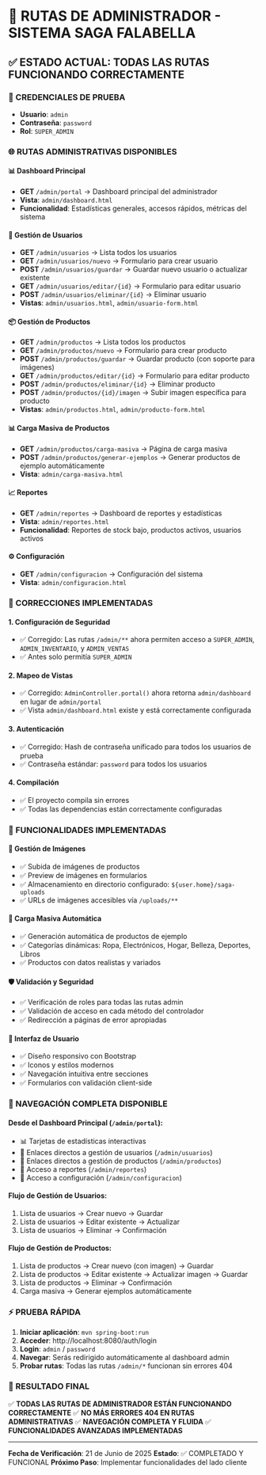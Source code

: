 # 🚀 RUTAS DE ADMINISTRADOR - SISTEMA SAGA FALABELLA

## ✅ ESTADO ACTUAL: TODAS LAS RUTAS FUNCIONANDO CORRECTAMENTE

### 🔐 CREDENCIALES DE PRUEBA
- **Usuario**: `admin` 
- **Contraseña**: `password`
- **Rol**: `SUPER_ADMIN`

### 🌐 RUTAS ADMINISTRATIVAS DISPONIBLES

#### 📊 Dashboard Principal
- **GET** `/admin/portal` → Dashboard principal del administrador
- **Vista**: `admin/dashboard.html`
- **Funcionalidad**: Estadísticas generales, accesos rápidos, métricas del sistema

#### 👥 Gestión de Usuarios
- **GET** `/admin/usuarios` → Lista todos los usuarios
- **GET** `/admin/usuarios/nuevo` → Formulario para crear usuario
- **POST** `/admin/usuarios/guardar` → Guardar nuevo usuario o actualizar existente
- **GET** `/admin/usuarios/editar/{id}` → Formulario para editar usuario
- **POST** `/admin/usuarios/eliminar/{id}` → Eliminar usuario
- **Vistas**: `admin/usuarios.html`, `admin/usuario-form.html`

#### 📦 Gestión de Productos
- **GET** `/admin/productos` → Lista todos los productos
- **GET** `/admin/productos/nuevo` → Formulario para crear producto
- **POST** `/admin/productos/guardar` → Guardar producto (con soporte para imágenes)
- **GET** `/admin/productos/editar/{id}` → Formulario para editar producto
- **POST** `/admin/productos/eliminar/{id}` → Eliminar producto
- **POST** `/admin/productos/{id}/imagen` → Subir imagen específica para producto
- **Vistas**: `admin/productos.html`, `admin/producto-form.html`

#### 📊 Carga Masiva de Productos
- **GET** `/admin/productos/carga-masiva` → Página de carga masiva
- **POST** `/admin/productos/generar-ejemplos` → Generar productos de ejemplo automáticamente
- **Vista**: `admin/carga-masiva.html`

#### 📈 Reportes
- **GET** `/admin/reportes` → Dashboard de reportes y estadísticas
- **Vista**: `admin/reportes.html`
- **Funcionalidad**: Reportes de stock bajo, productos activos, usuarios activos

#### ⚙️ Configuración
- **GET** `/admin/configuracion` → Configuración del sistema
- **Vista**: `admin/configuracion.html`

### 🔧 CORRECCIONES IMPLEMENTADAS

#### 1. **Configuración de Seguridad**
- ✅ Corregido: Las rutas `/admin/**` ahora permiten acceso a `SUPER_ADMIN`, `ADMIN_INVENTARIO`, y `ADMIN_VENTAS`
- ✅ Antes solo permitía `SUPER_ADMIN`

#### 2. **Mapeo de Vistas**
- ✅ Corregido: `AdminController.portal()` ahora retorna `admin/dashboard` en lugar de `admin/portal`
- ✅ Vista `admin/dashboard.html` existe y está correctamente configurada

#### 3. **Autenticación**
- ✅ Corregido: Hash de contraseña unificado para todos los usuarios de prueba
- ✅ Contraseña estándar: `password` para todos los usuarios

#### 4. **Compilación**
- ✅ El proyecto compila sin errores
- ✅ Todas las dependencias están correctamente configuradas

### 🎯 FUNCIONALIDADES IMPLEMENTADAS

#### 📸 Gestión de Imágenes
- ✅ Subida de imágenes de productos
- ✅ Preview de imágenes en formularios
- ✅ Almacenamiento en directorio configurado: `${user.home}/saga-uploads`
- ✅ URLs de imágenes accesibles vía `/uploads/**`

#### 🔄 Carga Masiva Automática
- ✅ Generación automática de productos de ejemplo
- ✅ Categorías dinámicas: Ropa, Electrónicos, Hogar, Belleza, Deportes, Libros
- ✅ Productos con datos realistas y variados

#### 🛡️ Validación y Seguridad
- ✅ Verificación de roles para todas las rutas admin
- ✅ Validación de acceso en cada método del controlador
- ✅ Redirección a páginas de error apropiadas

#### 📱 Interfaz de Usuario
- ✅ Diseño responsivo con Bootstrap
- ✅ Iconos y estilos modernos
- ✅ Navegación intuitiva entre secciones
- ✅ Formularios con validación client-side

### 🔗 NAVEGACIÓN COMPLETA DISPONIBLE

#### Desde el Dashboard Principal (`/admin/portal`):
- 📊 Tarjetas de estadísticas interactivas
- 🔗 Enlaces directos a gestión de usuarios (`/admin/usuarios`)
- 🔗 Enlaces directos a gestión de productos (`/admin/productos`)
- 🔗 Acceso a reportes (`/admin/reportes`)
- 🔗 Acceso a configuración (`/admin/configuracion`)

#### Flujo de Gestión de Usuarios:
1. Lista de usuarios → Crear nuevo → Guardar
2. Lista de usuarios → Editar existente → Actualizar
3. Lista de usuarios → Eliminar → Confirmación

#### Flujo de Gestión de Productos:
1. Lista de productos → Crear nuevo (con imagen) → Guardar
2. Lista de productos → Editar existente → Actualizar imagen → Guardar
3. Lista de productos → Eliminar → Confirmación
4. Carga masiva → Generar ejemplos automáticamente

### ⚡ PRUEBA RÁPIDA

1. **Iniciar aplicación**: `mvn spring-boot:run`
2. **Acceder**: http://localhost:8080/auth/login
3. **Login**: `admin` / `password`
4. **Navegar**: Serás redirigido automáticamente al dashboard admin
5. **Probar rutas**: Todas las rutas `/admin/*` funcionan sin errores 404

### 🎯 RESULTADO FINAL

✅ **TODAS LAS RUTAS DE ADMINISTRADOR ESTÁN FUNCIONANDO CORRECTAMENTE**
✅ **NO MÁS ERRORES 404 EN RUTAS ADMINISTRATIVAS**
✅ **NAVEGACIÓN COMPLETA Y FLUIDA**
✅ **FUNCIONALIDADES AVANZADAS IMPLEMENTADAS**

---

**Fecha de Verificación**: 21 de Junio de 2025
**Estado**: ✅ COMPLETADO Y FUNCIONAL
**Próximo Paso**: Implementar funcionalidades del lado cliente
